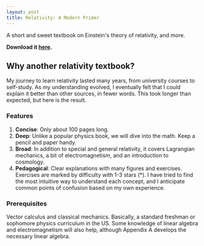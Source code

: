 ```yaml
---
layout: post
title: Relativity: A Modern Primer
---
```


A short and sweet textbook on Einstein's theory of relativity, and more.

**Download it [here](./Relativity__A_Modern_Primer.pdf).**

## Why another relativity textbook?

My journey to learn relativity lasted many years, from university courses to self-study. As my understanding evolved, I eventually felt that I could explain it better than other sources, in fewer words. This took longer than expected, but here is the result.

### Features

1. **Concise**: Only about 100 pages long.
2. **Deep**: Unlike a popular physics book, we will dive into the math. Keep a pencil and paper handy.
3. **Broad**: In addition to special and general relativity, it covers Lagrangian mechanics, a bit of electromagnetism, and an introduction to cosmology.
4. **Pedagogical**: Clear explanations with many figures and exercises. Exercises are marked by difficulty with 1-3 stars (\*). I have tried to find the most intuitive way to understand each concept, and I anticipate common points of confusion based on my own experience.

### Prerequisites

Vector calculus and classical mechanics. Basically, a standard freshman or sophomore physics curriculum in the US. Some knowledge of linear algebra and electromagnetism will also help, although Appendix A develops the necessary linear algebra.
